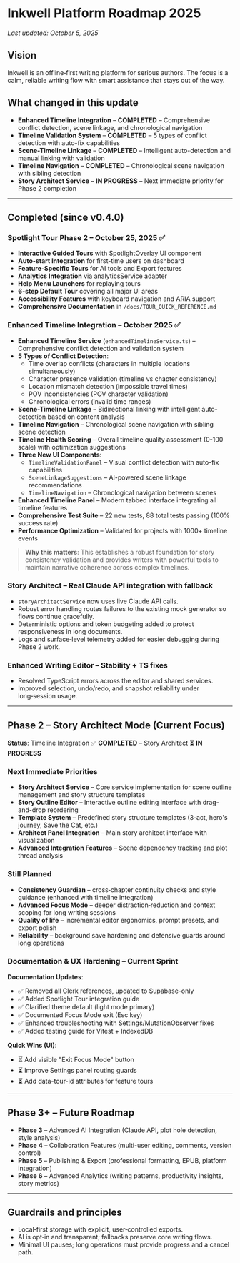 # Inkwell Platform Roadmap 2025

_Last updated: October 5, 2025_

## Vision

Inkwell is an offline‑first writing platform for serious authors. The focus is a calm, reliable writing flow with smart assistance that stays out of the way.

## What changed in this update

- **Enhanced Timeline Integration** – **COMPLETED** – Comprehensive conflict detection, scene linkage, and chronological navigation
- **Timeline Validation System** – **COMPLETED** – 5 types of conflict detection with auto-fix capabilities
- **Scene-Timeline Linkage** – **COMPLETED** – Intelligent auto-detection and manual linking with validation
- **Timeline Navigation** – **COMPLETED** – Chronological scene navigation with sibling detection
- **Story Architect Service** – **IN PROGRESS** – Next immediate priority for Phase 2 completion

---

## Completed (since v0.4.0)

### Spotlight Tour Phase 2 – **October 25, 2025** ✅

- **Interactive Guided Tours** with SpotlightOverlay UI component
- **Auto-start Integration** for first-time users on dashboard
- **Feature-Specific Tours** for AI tools and Export features
- **Analytics Integration** via analyticsService adapter
- **Help Menu Launchers** for replaying tours
- **6-step Default Tour** covering all major UI areas
- **Accessibility Features** with keyboard navigation and ARIA support
- **Comprehensive Documentation** in `/docs/TOUR_QUICK_REFERENCE.md`

### Enhanced Timeline Integration – **October 2025** ✅

- **Enhanced Timeline Service** (`enhancedTimelineService.ts`) – Comprehensive conflict detection and validation system
- **5 Types of Conflict Detection**:
  - Time overlap conflicts (characters in multiple locations simultaneously)
  - Character presence validation (timeline vs chapter consistency)
  - Location mismatch detection (impossible travel times)
  - POV inconsistencies (POV character validation)
  - Chronological errors (invalid time ranges)
- **Scene-Timeline Linkage** – Bidirectional linking with intelligent auto-detection based on content analysis
- **Timeline Navigation** – Chronological scene navigation with sibling scene detection
- **Timeline Health Scoring** – Overall timeline quality assessment (0-100 scale) with optimization suggestions
- **Three New UI Components**:
  - `TimelineValidationPanel` – Visual conflict detection with auto-fix capabilities
  - `SceneLinkageSuggestions` – AI-powered scene linkage recommendations
  - `TimelineNavigation` – Chronological navigation between scenes
- **Enhanced Timeline Panel** – Modern tabbed interface integrating all timeline features
- **Comprehensive Test Suite** – 22 new tests, 88 total tests passing (100% success rate)
- **Performance Optimization** – Validated for projects with 1000+ timeline events

> **Why this matters**: This establishes a robust foundation for story consistency validation and provides writers with powerful tools to maintain narrative coherence across complex timelines.

### Story Architect – Real Claude API integration with fallback

- `storyArchitectService` now uses live Claude API calls.
- Robust error handling routes failures to the existing mock generator so flows continue gracefully.
- Deterministic options and token budgeting added to protect responsiveness in long documents.
- Logs and surface‑level telemetry added for easier debugging during Phase 2 work.

### Enhanced Writing Editor – Stability + TS fixes

- Resolved TypeScript errors across the editor and shared services.
- Improved selection, undo/redo, and snapshot reliability under long‑session usage.

---

## Phase 2 – Story Architect Mode (Current Focus)

**Status**: Timeline Integration ✅ **COMPLETED** – Story Architect ⏳ **IN PROGRESS**

### Next Immediate Priorities

- **Story Architect Service** – Core service implementation for scene outline management and story structure templates
- **Story Outline Editor** – Interactive outline editing interface with drag-and-drop reordering
- **Template System** – Predefined story structure templates (3-act, hero's journey, Save the Cat, etc.)
- **Architect Panel Integration** – Main story architect interface with visualization
- **Advanced Integration Features** – Scene dependency tracking and plot thread analysis

### Still Planned

- **Consistency Guardian** – cross‑chapter continuity checks and style guidance (enhanced with timeline integration)
- **Advanced Focus Mode** – deeper distraction‑reduction and context scoping for long writing sessions
- **Quality of life** – incremental editor ergonomics, prompt presets, and export polish
- **Reliability** – background save hardening and defensive guards around long operations

### Documentation & UX Hardening – **Current Sprint**

**Documentation Updates**:

- ✅ Removed all Clerk references, updated to Supabase-only
- ✅ Added Spotlight Tour integration guide
- ✅ Clarified theme default (light mode primary)
- ✅ Documented Focus Mode exit (Esc key)
- ✅ Enhanced troubleshooting with Settings/MutationObserver fixes
- ✅ Added testing guide for Vitest + IndexedDB

**Quick Wins (UI)**:

- ⏳ Add visible "Exit Focus Mode" button
- ⏳ Improve Settings panel routing guards
- ⏳ Add data-tour-id attributes for feature tours

---

## Phase 3+ – Future Roadmap

- **Phase 3** – Advanced AI Integration (Claude API, plot hole detection, style analysis)
- **Phase 4** – Collaboration Features (multi-user editing, comments, version control)
- **Phase 5** – Publishing & Export (professional formatting, EPUB, platform integration)
- **Phase 6** – Advanced Analytics (writing patterns, productivity insights, story metrics)

---

## Guardrails and principles

- Local‑first storage with explicit, user‑controlled exports.
- AI is opt‑in and transparent; fallbacks preserve core writing flows.
- Minimal UI pauses; long operations must provide progress and a cancel path.
